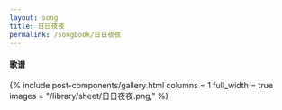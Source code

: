 ```yaml
---
layout: song
title: 日日夜夜
permalink: /songbook/日日夜夜
---
```


#### 歌谱

{% include post-components/gallery.html
    columns = 1
    full_width = true
    images = "/library/sheet/日日夜夜.png,"
%}
